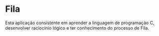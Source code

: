 # Fila

Esta aplicação consistente em aprender a linguagem de programação C, desenvolver raciocínio lógico e ter conhecimento do processo de Fila.
